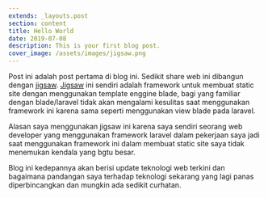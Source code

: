 ```yaml
---
extends: _layouts.post
section: content
title: Hello World
date: 2019-07-08
description: This is your first blog post.
cover_image: /assets/images/jigsaw.png
---
```


Post ini adalah post pertama di blog ini. Sedikit share web ini dibangun dengan [jigsaw](https://jigsaw.tighten.co/). [Jigsaw](https://jigsaw.tighten.co/) ini sendiri adalah framework untuk membuat static site dengan menggunakan template enggine blade, bagi yang familiar dengan blade/laravel tidak akan mengalami kesulitas saat menggunakan framework ini karena sama seperti menggunakan view blade pada laravel.

Alasan saya menggunakan jigsaw ini karena saya sendiri seorang web developer yang menggunakan framework laravel dalam pekerjaan saya jadi saat menggunakan framework ini dalam membuat static site saya tidak menemukan kendala yang bgtu besar.

Blog ini kedepannya akan berisi update teknologi web terkini dan bagaimana pandangan saya terhadap teknologi sekarang yang lagi panas diperbincangkan dan mungkin ada sedikit curhatan.

